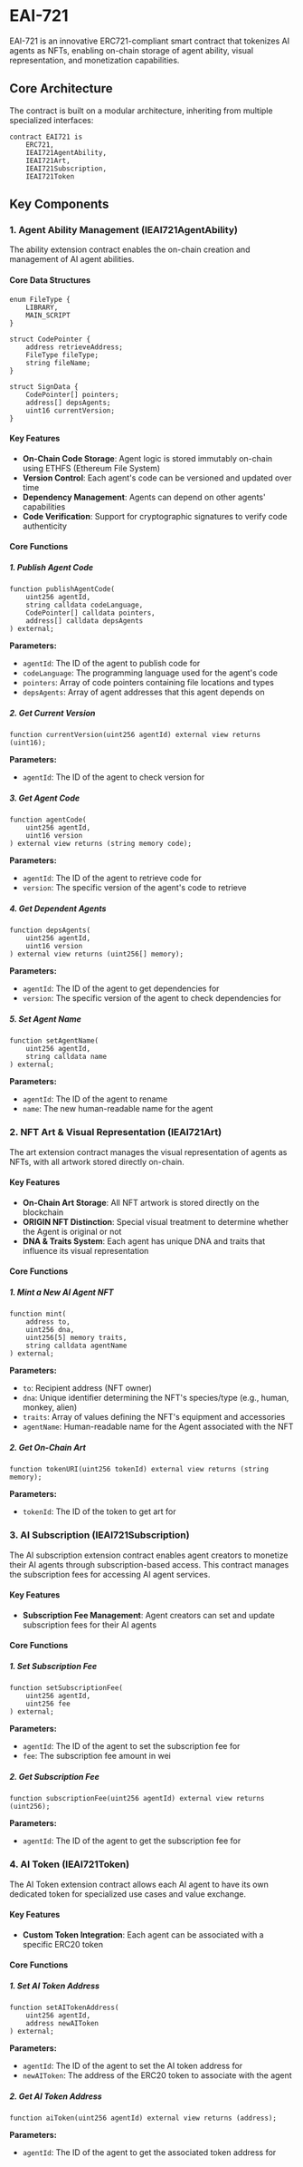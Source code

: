 # EAI-721
EAI-721 is an innovative ERC721-compliant smart contract that tokenizes AI agents as NFTs, enabling on-chain storage of agent ability, visual representation, and monetization capabilities. 

## Core Architecture

The contract is built on a modular architecture, inheriting from multiple specialized interfaces:

```solidity
contract EAI721 is 
    ERC721,
    IEAI721AgentAbility,
    IEAI721Art,
    IEAI721Subscription,
    IEAI721Token
```

## Key Components

### 1. Agent Ability Management (IEAI721AgentAbility)

The ability extension contract enables the on-chain creation and management of AI agent abilities.

#### Core Data Structures

```solidity
enum FileType {
    LIBRARY,
    MAIN_SCRIPT
}

struct CodePointer {
    address retrieveAddress;
    FileType fileType;
    string fileName;
}

struct SignData {
    CodePointer[] pointers;
    address[] depsAgents;
    uint16 currentVersion;
}
```

#### Key Features

- **On-Chain Code Storage**: Agent logic is stored immutably on-chain using ETHFS (Ethereum File System)
- **Version Control**: Each agent's code can be versioned and updated over time
- **Dependency Management**: Agents can depend on other agents' capabilities
- **Code Verification**: Support for cryptographic signatures to verify code authenticity

#### Core Functions

##### 1. Publish Agent Code
```solidity
function publishAgentCode(
    uint256 agentId,
    string calldata codeLanguage,
    CodePointer[] calldata pointers,
    address[] calldata depsAgents
) external;
```

**Parameters:**
- `agentId`: The ID of the agent to publish code for
- `codeLanguage`: The programming language used for the agent's code
- `pointers`: Array of code pointers containing file locations and types
- `depsAgents`: Array of agent addresses that this agent depends on

##### 2. Get Current Version
```solidity
function currentVersion(uint256 agentId) external view returns (uint16);
```

**Parameters:**
- `agentId`: The ID of the agent to check version for

##### 3. Get Agent Code
```solidity
function agentCode(
    uint256 agentId,
    uint16 version
) external view returns (string memory code);
```

**Parameters:**
- `agentId`: The ID of the agent to retrieve code for
- `version`: The specific version of the agent's code to retrieve

##### 4. Get Dependent Agents
```solidity
function depsAgents(
    uint256 agentId, 
    uint16 version
) external view returns (uint256[] memory);
```

**Parameters:**
- `agentId`: The ID of the agent to get dependencies for
- `version`: The specific version of the agent to check dependencies for

##### 5. Set Agent Name
```solidity
function setAgentName(
    uint256 agentId,
    string calldata name
) external;
```

**Parameters:**
- `agentId`: The ID of the agent to rename
- `name`: The new human-readable name for the agent

### 2. NFT Art & Visual Representation (IEAI721Art)

The art extension contract manages the visual representation of agents as NFTs, with all artwork stored directly on-chain.

#### Key Features

- **On-Chain Art Storage**: All NFT artwork is stored directly on the blockchain
- **ORIGIN NFT Distinction**: Special visual treatment to determine whether the Agent is original or not
- **DNA & Traits System**: Each agent has unique DNA and traits that influence its visual representation

#### Core Functions

##### 1. Mint a New AI Agent NFT
```solidity
function mint(
    address to, 
    uint256 dna, 
    uint256[5] memory traits, 
    string calldata agentName    
) external;
```

**Parameters:**
- `to`: Recipient address (NFT owner)
- `dna`: Unique identifier determining the NFT's species/type (e.g., human, monkey, alien)
- `traits`: Array of values defining the NFT's equipment and accessories
- `agentName`: Human-readable name for the Agent associated with the NFT

##### 2. Get On-Chain Art
```solidity
function tokenURI(uint256 tokenId) external view returns (string memory);
```

**Parameters:**
- `tokenId`: The ID of the token to get art for

### 3. AI Subscription (IEAI721Subscription)

The AI subscription extension contract enables agent creators to monetize their AI agents through subscription-based access. This contract manages the subscription fees for accessing AI agent services.

#### Key Features

- **Subscription Fee Management**: Agent creators can set and update subscription fees for their AI agents

#### Core Functions

##### 1. Set Subscription Fee
```solidity
function setSubscriptionFee(
    uint256 agentId, 
    uint256 fee
) external;
```

**Parameters:**
- `agentId`: The ID of the agent to set the subscription fee for
- `fee`: The subscription fee amount in wei

##### 2. Get Subscription Fee
```solidity
function subscriptionFee(uint256 agentId) external view returns (uint256);
```

**Parameters:**
- `agentId`: The ID of the agent to get the subscription fee for

### 4. AI Token (IEAI721Token)

The AI Token extension contract allows each AI agent to have its own dedicated token for specialized use cases and value exchange.

#### Key Features

- **Custom Token Integration**: Each agent can be associated with a specific ERC20 token

#### Core Functions

##### 1. Set AI Token Address
```solidity
function setAITokenAddress(
    uint256 agentId, 
    address newAIToken
) external;
```

**Parameters:**
- `agentId`: The ID of the agent to set the AI token address for
- `newAIToken`: The address of the ERC20 token to associate with the agent

##### 2. Get AI Token Address
```solidity
function aiToken(uint256 agentId) external view returns (address);
```

**Parameters:**
- `agentId`: The ID of the agent to get the associated token address for

